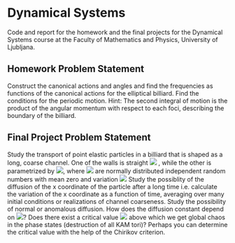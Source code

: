 # Dynamical Systems
Code and report for the homework and the final projects for the Dynamical Systems course at the Faculty of Mathematics and Physics, University of Ljubljana.

## Homework Problem Statement
Construct the canonical actions and angles and find the frequencies as functions of the canonical actions for the elliptical billiard. Find the conditions for the periodic motion. Hint: The second integral of motion is the product of the angular momentum with respect to each foci, describing the boundary of the billiard.

## Final Project Problem Statement
Study the transport of point elastic particles in a billiard that is shaped as a long, coarse channel. One of the walls is straight <img src="https://render.githubusercontent.com/render/math?math=y = 0">
, while the other is parametrized by <img src="https://render.githubusercontent.com/render/math?math=y(x) = a + \sum_{n=1}^\infty a_n \cos nx + b_n \sin nx">, where <img src="https://render.githubusercontent.com/render/math?math=a_n, b_n"> are normally distributed independent random numbers with mean zero and variation <img src="https://render.githubusercontent.com/render/math?math=\sigma^2 = \varepsilon / n^2">
Study the possiblity of the diffusion of the x coordinate of the particle after a long time i.e. calculate the variation of the x coordinate as a function of time, averaging over many initial conditions or realizations of channel coarseness. Study the possibility of normal or anomalous diffusion. How does the diffusion constant depend on <img src="https://render.githubusercontent.com/render/math?math=\varepsilon">?
Does there exist a critical value <img src="https://render.githubusercontent.com/render/math?math=\varepsilon_C"> above which we get global chaos in the phase states (destruction of all KAM tori)? Perhaps you can determine the critical value with the help of the Chirikov criterion.

 